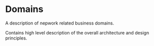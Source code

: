# Domains

A description of nepwork related business domains.

Contains high level description of the overall architecture and design principles.
